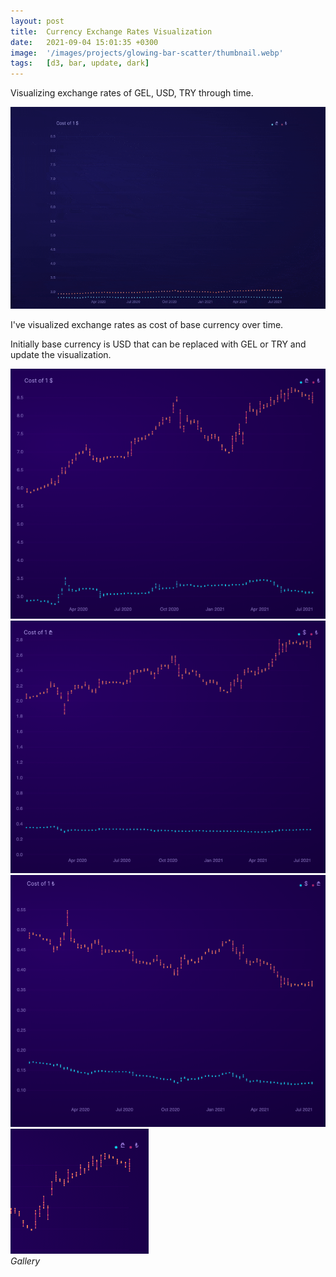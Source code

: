 ```yaml
---
layout: post
title:  Currency Exchange Rates Visualization
date:   2021-09-04 15:01:35 +0300
image:  '/images/projects/glowing-bar-scatter/thumbnail.webp'
tags:   [d3, bar, update, dark]
---
```

Visualizing exchange rates of GEL, USD, TRY through time.

![](/images/projects/glowing-bar-scatter/preview.gif)


I've visualized exchange rates as cost of base currency over time. 

Initially base currency is USD that can be replaced with GEL or TRY and update the visualization. 

<div class="gallery-box">
  <div class="gallery">
    <img src="/images/projects/glowing-bar-scatter/1.png">
     <img src="/images/projects/glowing-bar-scatter/2.png">
        <img src="/images/projects/glowing-bar-scatter/3.png">
           <img src="/images/projects/glowing-bar-scatter/4.png">
            
  </div>
  <em>Gallery</em>
</div>


